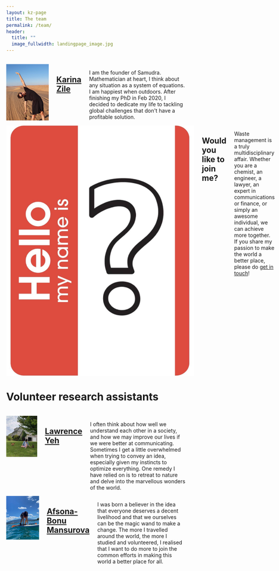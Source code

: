 ```yaml
---
layout: kz-page
title: The team
permalink: /team/
header:
  title: ""
  image_fullwidth: landingpage_image.jpg
---
```


<hr style="height:1px; visibility:hidden;" />
<div class="row">
  <div>
    <div class="medium-4 columns frontpage-widget">
      <a href="https://www.linkedin.com/in/karina-zile/"><img src="/images/team-karina.jpg" alt="" ></a>
      <a href="https://www.linkedin.com/in/karina-zile/"><h2 class="font-size-h3 t10">Karina Zile</h2></a>
      <p>I am the founder of Samudra. Mathematician at heart, I think about any situation as a system of equations. I am happiest when outdoors. After finishing my PhD in Feb 2020, I decided to dedicate my life to tackling global challenges that don't have a profitable solution.</p>
      <div class="text-center"></div>
    </div>
  </div>
  <div>
    <div class="medium-4 columns frontpage-widget">
      <img src="/images/team-join-us.jpg" alt="" >
      <h2 class="font-size-h3 t10">Would you like to join me?</h2>
      <p>Waste management is a truly multidisciplinary affair. Whether you are a chemist, an engineer, a lawyer, an expert in communications or finance, or simply an awesome individual, we can achieve more together. If you share my passion to make the world a better place, please do <a href="mailto:karina@samudra.world" target="_blank">get in touch</a>!</p>
      <div class="text-center"></div>
    </div>
  </div>
</div>

<h1>Volunteer research assistants</h1>

<hr style="height:1px; visibility:hidden;" />
<div class="row">
  <div>
    <div class="medium-4 columns frontpage-widget">
      <a href="https://www.linkedin.com/in/lawrenceyeh/"><img src="/images/team-lawrence.jpg" alt="" ></a>
      <a href="https://www.linkedin.com/in/lawrenceyeh/"><h2 class="font-size-h3 t10">Lawrence Yeh</h2></a>
      <p>I often think about how well we understand each other in a society, and how we may improve our lives if we were better at communicating. Sometimes I get a little overwhelmed when trying to convey an idea, especially given my instincts to optimize everything. One remedy I have relied on is to retreat to nature and delve into the marvellous wonders of the world.</p>
      <div class="text-center"></div>
    </div>
  </div>
  <div>
    <div class="medium-4 columns frontpage-widget">
      <a href="https://www.linkedin.com/in/afsona-bonu/"><img src="/images/team-afsona.jpg" alt="" ></a>
      <a href="https://www.linkedin.com/in/afsona-bonu/"><h2 class="font-size-h3 t10">Afsona-Bonu Mansurova</h2></a>
      <p>I was born a believer in the idea that everyone deserves a decent livelihood and that we ourselves can be the magic wand to make a change. The more I travelled around the world, the more I studied and volunteered, I realised that I want to do more to join the common efforts in making this world a better place for all.</p>
      <div class="text-center"></div>
    </div>
  </div>
</div>


